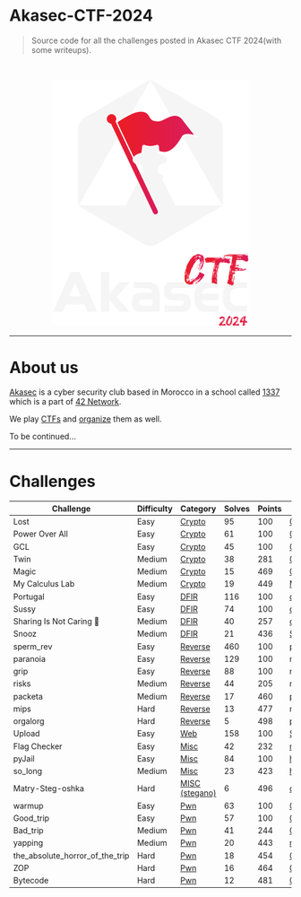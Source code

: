 # Akasec-CTF-2024
> Source code for all the challenges posted in Akasec CTF 2024(with some writeups).

<br>

<p align="center">
  <img src="img/akasec_logo.png"  width="350"/>
</p>

------------------------------

# About us

[Akasec](https://akasec.club) is a cyber security club based in Morocco in a school called [1337](https://1337.ma) which is a part of [42 Network](https://42.fr).

We play [CTFs](https://ctftime.org/team/107202) and [organize](https://ctftime.org/event/2222) them as well.

To be continued...

------------------------------

# Challenges


| Challenge | Difficulty | Category | Solves | Points | Author | Writeup |
| --------- | ---------- | -------- | ------ | ------ | ------ | ------- |
| Lost      | Easy       | [Crypto](https://github.com/AkaSec-1337-CyberSecurity-Club/Akasec-CTF-2024/tree/main/crypto)   | 95     | 100    | [0VN1](https://github.com/sou200) | [Writeup](https://github.com/AkaSec-1337-CyberSecurity-Club/Akasec-CTF-2024/tree/main/crypto#lost) |
| Power Over All | Easy | [Crypto](https://github.com/AkaSec-1337-CyberSecurity-Club/Akasec-CTF-2024/tree/main/crypto) | 61 | 100 | [0VN1](https://github.com/sou200) | [Writeup](https://github.com/AkaSec-1337-CyberSecurity-Club/Akasec-CTF-2024/tree/main/crypto#power-over-all) |
| GCL | Easy | [Crypto](https://github.com/AkaSec-1337-CyberSecurity-Club/Akasec-CTF-2024/tree/main/crypto) | 45 | 100 | [0VN1](https://github.com/sou200) | [Writeup](https://github.com/AkaSec-1337-CyberSecurity-Club/Akasec-CTF-2024/tree/main/crypto#gcl) |
| Twin | Medium | [Crypto](https://github.com/AkaSec-1337-CyberSecurity-Club/Akasec-CTF-2024/tree/main/crypto) | 38 | 281 | [0VN1](https://github.com/sou200) | [Writeup](https://github.com/AkaSec-1337-CyberSecurity-Club/Akasec-CTF-2024/tree/main/crypto#twin) |
| Magic | Medium | [Crypto](https://github.com/AkaSec-1337-CyberSecurity-Club/Akasec-CTF-2024/tree/main/crypto) | 15 | 469 | [0VN1](https://github.com/sou200) | [Writeup](https://github.com/AkaSec-1337-CyberSecurity-Club/Akasec-CTF-2024/tree/main/crypto#magic) |
| My Calculus Lab | Medium | [Crypto](https://github.com/AkaSec-1337-CyberSecurity-Club/Akasec-CTF-2024/tree/main/crypto) | 19 | 449 | [M411K](https://github.com/mwlik) | [Writeup](https://github.com/AkaSec-1337-CyberSecurity-Club/Akasec-CTF-2024/blob/main/crypto/My_Calculus_Lab/solve/solve.py) |
| Portugal | Easy | [DFIR](https://github.com/AkaSec-1337-CyberSecurity-Club/Akasec-CTF-2024/tree/main/DFIR) | 116 | 100 | [d33znu75](https://github.com/RedaHmimchi) | [Writeup](https://github.com/AkaSec-1337-CyberSecurity-Club/Akasec-CTF-2024/tree/main/DFIR/Portugal) |
| Sussy | Easy | [DFIR](https://github.com/AkaSec-1337-CyberSecurity-Club/Akasec-CTF-2024/tree/main/DFIR) | 74 | 100 | [d33znu75](https://github.com/RedaHmimchi) | [Writeup](https://github.com/AkaSec-1337-CyberSecurity-Club/Akasec-CTF-2024/tree/main/DFIR/Sussy) |
| Sharing Is Not Caring 👃 | Medium | [DFIR](https://github.com/AkaSec-1337-CyberSecurity-Club/Akasec-CTF-2024/tree/main/DFIR) | 40 | 257 | [d33znu75](https://github.com/RedaHmimchi) | [Writeup](https://github.com/AkaSec-1337-CyberSecurity-Club/Akasec-CTF-2024/tree/main/DFIR/Sharint%20is%20not%20Caring) |
| Snooz | Medium | [DFIR](https://github.com/AkaSec-1337-CyberSecurity-Club/Akasec-CTF-2024/tree/main/DFIR) | 21 | 436 | [Samaqlo](https://github.com/samaqlo) | [Writeup](https://github.com/AkaSec-1337-CyberSecurity-Club/Akasec-CTF-2024/blob/main/DFIR/Snooz/writeup.md) |
| sperm_rev | Easy | [Reverse](https://github.com/AkaSec-1337-CyberSecurity-Club/Akasec-CTF-2024/tree/main/reverse) | 460 | 100 | [pengo](https://github.com/P3enguin) | [Writeup](https://github.com/AkaSec-1337-CyberSecurity-Club/Akasec-CTF-2024/tree/main/reverse/sperm_rev/README.md) |
| paranoia | Easy | [Reverse](https://github.com/AkaSec-1337-CyberSecurity-Club/Akasec-CTF-2024/tree/main/reverse) | 129 | 100 | miyako | tba |
| grip | Easy | [Reverse](https://github.com/AkaSec-1337-CyberSecurity-Club/Akasec-CTF-2024/tree/main/reverse) | 88 | 100 | miyako | tba |
| risks | Medium | [Reverse](https://github.com/AkaSec-1337-CyberSecurity-Club/Akasec-CTF-2024/tree/main/reverse) | 44 | 205 | miyako | tba |
| packeta | Medium | [Reverse](https://github.com/AkaSec-1337-CyberSecurity-Club/Akasec-CTF-2024/tree/main/reverse) | 17 | 460 | [pengo](https://github.com/P3enguin) | [Writeup](https://github.com/AkaSec-1337-CyberSecurity-Club/Akasec-CTF-2024/tree/main/reverse/packeta/README.md) |
| mips | Hard | [Reverse](https://github.com/AkaSec-1337-CyberSecurity-Club/Akasec-CTF-2024/tree/main/reverse) | 13 | 477 | miyako | tba |
| orgalorg | Hard | [Reverse](https://github.com/AkaSec-1337-CyberSecurity-Club/Akasec-CTF-2024/tree/main/reverse) | 5 | 498 | [pengo](https://github.com/P3enguin) | [Writeup](https://github.com/AkaSec-1337-CyberSecurity-Club/Akasec-CTF-2024/tree/main/reverse/orgalorg/README.md) |
| Upload | Easy | [Web](https://github.com/AkaSec-1337-CyberSecurity-Club/Akasec-CTF-2024/tree/main/web) | 158 | 100 | [S0nG0ku](https://github.com/S0nG0ku0) | [Writeup](https://github.com/AkaSec-1337-CyberSecurity-Club/Akasec-CTF-2024/blob/main/web/Upload/README.md) |
| Flag Checker | Easy | [Misc](https://github.com/AkaSec-1337-CyberSecurity-Club/Akasec-CTF-2024/tree/main/misc) | 42 | 232 | [nyly](https://github.com/imenyoo2) | [Writeup](https://github.com/AkaSec-1337-CyberSecurity-Club/Akasec-CTF-2024/blob/main/misc/Flag%20Checker/README.md) |
| pyJail | Easy | [Misc](https://github.com/AkaSec-1337-CyberSecurity-Club/Akasec-CTF-2024/tree/main/misc) | 84 | 100 | [hel-makh](https://github.com/hel-makh) | [Writeup](https://github.com/AkaSec-1337-CyberSecurity-Club/Akasec-CTF-2024/blob/main/misc/pyJail) |
| so_long | Medium | [Misc](https://github.com/AkaSec-1337-CyberSecurity-Club/Akasec-CTF-2024/tree/main/misc) | 23 | 423 | [hel-makh](https://github.com/hel-makh) | [Writeup](https://github.com/AkaSec-1337-CyberSecurity-Club/Akasec-CTF-2024/blob/main/misc/so_long) |
| Matry-Steg-oshka | Hard | [MISC (stegano)](https://github.com/AkaSec-1337-CyberSecurity-Club/Akasec-CTF-2024/tree/main/misc) | 6 | 496 | [d33znu75](https://github.com/RedaHmimchi) | [Writeup](https://github.com/AkaSec-1337-CyberSecurity-Club/Akasec-CTF-2024/tree/main/misc/Matry-Steg-oshka) |
| warmup | Easy | [Pwn](https://github.com/AkaSec-1337-CyberSecurity-Club/Akasec-CTF-2024/tree/main/pwn) | 63 | 100 | [0ur4n05](https://github.com/0ur4n05) | [Writeup](https://github.com/AkaSec-1337-CyberSecurity-Club/Akasec-CTF-2024/tree/main/pwn/warmup) |
| Good_trip | Easy | [Pwn](https://github.com/AkaSec-1337-CyberSecurity-Club/Akasec-CTF-2024/tree/main/pwn) | 57 |100 | [0ur4n05](https://github.com/0ur4n05) | [Writeup](https://github.com/AkaSec-1337-CyberSecurity-Club/Akasec-CTF-2024/tree/main/pwn/good_trip) |
| Bad_trip | Medium | [Pwn](https://github.com/AkaSec-1337-CyberSecurity-Club/Akasec-CTF-2024/tree/main/pwn) | 41 | 244 | [0ur4n05](https://github.com/0ur4n05) | [Writeup](https://github.com/AkaSec-1337-CyberSecurity-Club/Akasec-CTF-2024/tree/main/pwn/bad_trip_and_the_absolute_horror_of_the_trip) |
| yapping | Medium | [Pwn](https://github.com/AkaSec-1337-CyberSecurity-Club/Akasec-CTF-2024/tree/main/pwn) | 20 | 443 | [nyly](https://github.com/imenyoo2) | [Writeup](https://github.com/AkaSec-1337-CyberSecurity-Club/Akasec-CTF-2024/blob/main/pwn/yapping/README.md) |
| the_absolute_horror_of_the_trip | Hard | [Pwn](https://github.com/AkaSec-1337-CyberSecurity-Club/Akasec-CTF-2024/tree/main/pwn) | 18 | 454 | [0ur4n05](https://github.com/0ur4n05) | [Writeup](https://github.com/AkaSec-1337-CyberSecurity-Club/Akasec-CTF-2024/tree/main/pwn/bad_trip_and_the_absolute_horror_of_the_trip) |
| ZOP | Hard | [Pwn](https://github.com/AkaSec-1337-CyberSecurity-Club/Akasec-CTF-2024/tree/main/pwn) | 16 | 464 | [0ur4n05](https://github.com/0ur4n05) | [Writeup](https://github.com/AkaSec-1337-CyberSecurity-Club/Akasec-CTF-2024/tree/main/pwn/zop) |
| Bytecode | Hard | [Pwn](https://github.com/AkaSec-1337-CyberSecurity-Club/Akasec-CTF-2024/tree/main/pwn) | 12 | 481 | [0ur4n05](https://github.com/0ur4n05) | [Writeup](https://github.com/AkaSec-1337-CyberSecurity-Club/Akasec-CTF-2024/tree/main/pwn/bytecode) |
